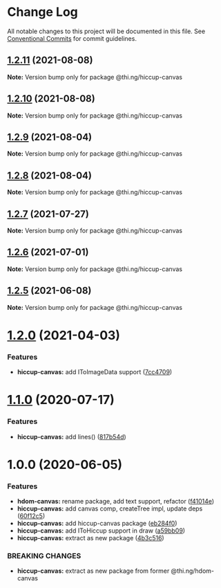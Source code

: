 # Change Log

All notable changes to this project will be documented in this file.
See [Conventional Commits](https://conventionalcommits.org) for commit guidelines.

## [1.2.11](https://github.com/thi-ng/umbrella/compare/@thi.ng/hiccup-canvas@1.2.10...@thi.ng/hiccup-canvas@1.2.11) (2021-08-08)

**Note:** Version bump only for package @thi.ng/hiccup-canvas





## [1.2.10](https://github.com/thi-ng/umbrella/compare/@thi.ng/hiccup-canvas@1.2.9...@thi.ng/hiccup-canvas@1.2.10) (2021-08-08)

**Note:** Version bump only for package @thi.ng/hiccup-canvas





## [1.2.9](https://github.com/thi-ng/umbrella/compare/@thi.ng/hiccup-canvas@1.2.8...@thi.ng/hiccup-canvas@1.2.9) (2021-08-04)

**Note:** Version bump only for package @thi.ng/hiccup-canvas





## [1.2.8](https://github.com/thi-ng/umbrella/compare/@thi.ng/hiccup-canvas@1.2.7...@thi.ng/hiccup-canvas@1.2.8) (2021-08-04)

**Note:** Version bump only for package @thi.ng/hiccup-canvas





## [1.2.7](https://github.com/thi-ng/umbrella/compare/@thi.ng/hiccup-canvas@1.2.6...@thi.ng/hiccup-canvas@1.2.7) (2021-07-27)

**Note:** Version bump only for package @thi.ng/hiccup-canvas





## [1.2.6](https://github.com/thi-ng/umbrella/compare/@thi.ng/hiccup-canvas@1.2.5...@thi.ng/hiccup-canvas@1.2.6) (2021-07-01)

**Note:** Version bump only for package @thi.ng/hiccup-canvas





## [1.2.5](https://github.com/thi-ng/umbrella/compare/@thi.ng/hiccup-canvas@1.2.4...@thi.ng/hiccup-canvas@1.2.5) (2021-06-08)

**Note:** Version bump only for package @thi.ng/hiccup-canvas





# [1.2.0](https://github.com/thi-ng/umbrella/compare/@thi.ng/hiccup-canvas@1.1.34...@thi.ng/hiccup-canvas@1.2.0) (2021-04-03)


### Features

* **hiccup-canvas:** add IToImageData support ([7cc4709](https://github.com/thi-ng/umbrella/commit/7cc4709386c99337702d5788b04d14d13618e56b))





# [1.1.0](https://github.com/thi-ng/umbrella/compare/@thi.ng/hiccup-canvas@1.0.6...@thi.ng/hiccup-canvas@1.1.0) (2020-07-17)


### Features

* **hiccup-canvas:** add lines() ([817b54d](https://github.com/thi-ng/umbrella/commit/817b54d6758cf8c74e5d1b450be7d9f8dc2356fc))





# 1.0.0 (2020-06-05)


### Features

* **hdom-canvas:** rename package, add text support, refactor ([f41014e](https://github.com/thi-ng/umbrella/commit/f41014ebffa8d4051fccbf04080d814fd62a474b))
* **hiccup-canvas:** add canvas comp, createTree impl, update deps ([60f12c5](https://github.com/thi-ng/umbrella/commit/60f12c5da7a7803e00846da6c316f65952097067))
* **hiccup-canvas:** add hiccup-canvas package ([eb284f0](https://github.com/thi-ng/umbrella/commit/eb284f0129118e5ef180383a3cd4a31915a5d82a))
* **hiccup-canvas:** add IToHiccup support in draw ([a59bb09](https://github.com/thi-ng/umbrella/commit/a59bb0923f37677d6579aede0dbe9958b0150d81))
* **hiccup-canvas:** extract as new package ([4b3c516](https://github.com/thi-ng/umbrella/commit/4b3c516573dc9cb247dedc211210151575709925))


### BREAKING CHANGES

* **hiccup-canvas:** extract as new package from former @thi.ng/hdom-canvas
